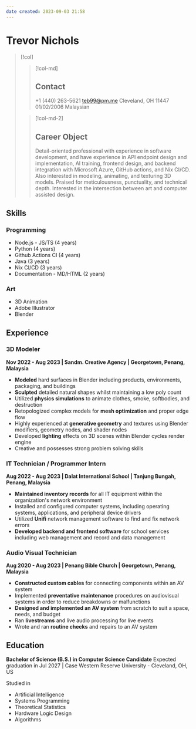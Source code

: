 ```yaml
---
date created: 2023-09-03 21:58
---
```


# Trevor Nichols

> [!col]
>
> > [!col-md]
> >
> > ## Contact
> >
> > +1 (440) 263-5621
> > <teb99@pm.me>
> > Cleveland, OH 11447
> > 01/02/2006
> > Malaysian
>
> > [!col-md-2]
> >
> > ## Career Object
> >
> > Detail-oriented professional with experience in software development, and have experience in API endpoint design and implementation, AI training, frontend design, and backend integration with Microsoft Azure, GitHub actions, and Nix CI/CD. Also interested in modeling, animating, and texturing 3D models. Praised for meticulousness, punctuality, and technical depth. Interested in the intersection between art and computer assisted design.

## Skills

### Programming

- Node.js - JS/TS (4 years)
- Python (4 years)
- Github Actions CI (4 years)
- Java (3 years)
- Nix CI/CD (3 years)
- Documentation - MD/HTML (2 years)

### Art

- 3D Animation
- Adobe Illustrator
- Blender

## Experience

### 3D Modeler

**Nov 2022 - Aug 2023 | Sandm. Creative Agency | Georgetown, Penang, Malaysia**

- **Modeled** hard surfaces in Blender including products, environments, packaging, and buildings
- **Sculpted** detailed natural shapes whilst maintaining a low poly count
- Utilized **physics simulations** to animate clothes, smoke, softbodies, and destruction
- Retopologized complex models for **mesh optimization** and proper edge flow
- Highly experienced at **generative geometry** and textures using Blender modifiers, geometry nodes, and shader nodes
- Developed **lighting** effects on 3D scenes within Blender cycles render engine
- Creative and possesses strong problem solving skills

### IT Technician / Programmer Intern

**Aug 2022 - Aug 2023 | Dalat International School | Tanjung Bungah, Penang, Malaysia**

- **Maintained inventory records** for all IT equipment within the organization's network environment
- Installed and configured computer systems, including operating systems, applications, and peripheral device drivers
- Utilized **Unifi** network management software to find and fix network errors
- **Developed backend and frontend software** for school services including web management and record and data management

### Audio Visual Technician

**Aug 2020 - Aug 2023 | Penang Bible Church | Georgetown, Penang, Malaysia**

- **Constructed custom cables** for connecting components within an AV system
- Implemented **preventative maintenance** procedures on audiovisual systems in order to reduce breakdowns or malfunctions
- **Designed and implemented an AV system** from scratch to suit a space, needs, and budget
- Ran **livestreams** and live audio processing for live events
- Wrote and ran **routine checks** and repairs to an AV system

## Education

**Bachelor of Science (B.S.) in Computer Science Candidate**
Expected graduation in Jul 2027 | Case Western Reserve University - Cleveland, OH, US

Studied in
- Artificial Intelligence
- Systems Programming
- Theoretical Statistics
- Hardware Logic Design
- Algorithms
